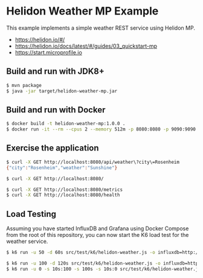 # Helidon Weather MP Example

This example implements a simple weather REST service using Helidon MP.

- https://helidon.io/#/
- https://helidon.io/docs/latest/#/guides/03_quickstart-mp
- https://start.microprofile.io

## Build and run with JDK8+

```bash
$ mvn package
$ java -jar target/helidon-weather-mp.jar
```

## Build and run with Docker

```bash
$ docker build -t helidon-weather-mp:1.0.0 .
$ docker run -it --rm --cpus 2 --memory 512m -p 8080:8080 -p 9090:9090 helidon-weather-mp:1.0.0
```

## Exercise the application

```bash
$ curl -X GET http://localhost:8080/api/weather\?city\=Rosenheim
{"city":"Rosenheim","weather":"Sunshine"}

$ curl -X GET http://localhost:8080/

$ curl -X GET http://localhost:8080/metrics
$ curl -X GET http://localhost:8080/health
```

## Load Testing 

Assuming you have started InfluxDB and Grafana using Docker Compose from the root of this repository, you can now start
the K6 load test for the weather service.

```bash
$ k6 run -u 50 -d 60s src/test/k6/helidon-weather.js -o influxdb=http://localhost:8086/k6

$ k6 run -u 100 -d 120s src/test/k6/helidon-weather.js -o influxdb=http://localhost:8086/k6
$ k6 run -u 0 -s 10s:100 -s 100s -s 10s:0 src/test/k6/helidon-weather.js -o influxdb=http://localhost:8086/k6
```
